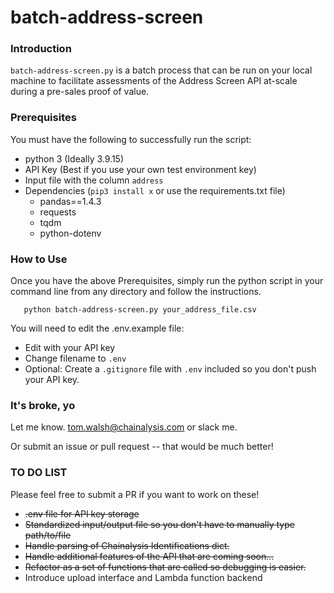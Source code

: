 # batch-address-screen

### Introduction

`batch-address-screen.py` is a batch process that can be run on your local machine to facilitate assessments of the Address Screen API at-scale during a pre-sales proof of value.

### Prerequisites

You must have the following to successfully run the script:

- python 3 (Ideally 3.9.15)
- API Key (Best if you use your own test environment key)
- Input file with the column `address`
- Dependencies (`pip3 install x` or use the requirements.txt file)
  - pandas==1.4.3
  - requests
  - tqdm
  - python-dotenv

### How to Use

Once you have the above Prerequisites, simply run the python script in your command line from any directory and follow the instructions.

       python batch-address-screen.py your_address_file.csv

You will need to edit the .env.example file:

- Edit with your API key
- Change filename to `.env`
- Optional: Create a `.gitignore` file with `.env` included so you don't push your API key.

### It's broke, yo

Let me know. tom.walsh@chainalysis.com or slack me.

Or submit an issue or pull request -- that would be much better!

### TO DO LIST

Please feel free to submit a PR if you want to work on these!

- <s>.env file for API key storage</s>
- <s>Standardized input/output file so you don't have to manually type path/to/file</s>
- <s>Handle parsing of Chainalysis Identifications dict.</s>
- <s>Handle additional features of the API that are coming soon...</s>
- <s>Refactor as a set of functions that are called so debugging is easier.</s>
- Introduce upload interface and Lambda function backend
